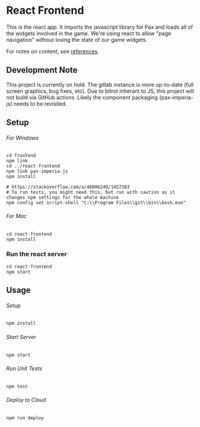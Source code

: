 # React Frontend

This is the react app.  It imports the javascript library for Pax and loads all of the widgets involved in the game.  We're using react to allow "page navigation" without losing the state of our game widgets.

For notes on content, see [references](references.md).


## Development Note

This project is currently on hold.  The gitlab instance is more up-to-date (full screen graphics, bug fixes, etc).  Due to bitrot inherant to JS, this project will not build via GitHub actions.  Likely the component packaging (pax-imperia-js) needs to be revisited. 


## Setup

###### For Windows
```
cd frontend
npm link
cd ../react-frontend
npm link pax-imperia-js
npm install

# https://stackoverflow.com/a/46006249/1457383
# To run tests, you might need this, but run with caution as it changes npm settings for the whole machine
npm config set script-shell "C:\\Program Files\\git\\bin\\bash.exe"
```

###### For Mac
```
cd react-frontend
npm install
```

### Run the react server
```
cd react-frontend
npm start
```

## Usage

###### Setup

```bash
npm install
```

###### Start Server

```bash
npm start
```

###### Run Unit Tests

```bash
npm test
```

###### Deploy to Cloud

```bash
npm run deploy
```
